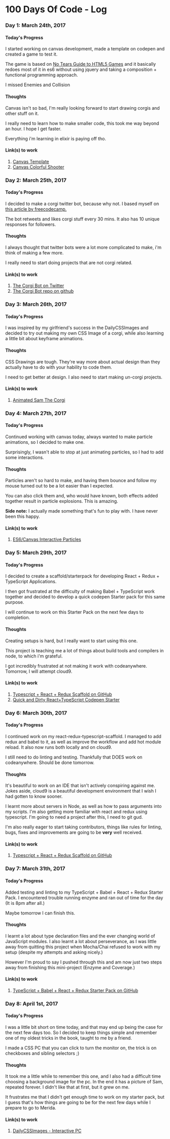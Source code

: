 # 100 Days Of Code - Log

### Day 1: March 24th, 2017 

#### Today's Progress
I started working on canvas development, made a template on codepen and created a game to test it.

The game is based on [No Tears Guide to HTML5 Games](https://www.html5rocks.com/en/tutorials/canvas/notearsgame/) and it basically 
redoes most of it in es6 without using jquery and taking a composition + functional programming approach.

I missed Enemies and Collision

#### Thoughts
Canvas isn't so bad, I'm really looking forward to start drawing corgis and other stuff on it.

I really need to learn how to make smaller code, this took me way beyond an hour. I hope I get faster.

Everything i'm learning in elixir is paying off tho.


#### Link(s) to work 
1. [Canvas Template](http://codepen.io/orliph/pen/qrKYze?editors=0010)
2. [Canvas Colorful Shooter](http://codepen.io/orliph/pen/VpddOW)

### Day 2: March 25th, 2017 

#### Today's Progress
I decided to make a corgi twitter bot, because why not. I based myself on [this article by freecodecamp.](https://medium.freecodecamp.com/easily-set-up-your-own-twitter-bot-4aeed5e61f7f#.fxei87o1t)

The bot retweets and likes corgi stuff every 30 mins. It also has 10 unique responses for followers.

#### Thoughts
I always thought that twitter bots were a lot more complicated to make, i'm think of making a few more.

I really need to start doing projects that are not corgi related.


#### Link(s) to work 
1. [The Corgi Bot on Twitter](https://twitter.com/AboutCorgis)
2. [The Corgi Bot repo on github](https://github.com/orlando-paredes-hamsho/corgi-bot)

### Day 3: March 26th, 2017 

#### Today's Progress
I was inspired by my girlfriend's success in the DailyCSSImages and decided to try out making my own CSS Image of a corgi, while also learning a little bit about keyframe animations.

#### Thoughts
CSS Drawings are tough. They're way more about actual design than they actually have to do with your hability to code them.

I need to get better at design. I also need to start making un-corgi projects.


#### Link(s) to work 
1. [Animated Sam The Corgi](http://codepen.io/orliph/pen/PpBQNb)

### Day 4: March 27th, 2017 

#### Today's Progress
Continued working with canvas today, always wanted to make particle animations, so I decided to make one.

Surprisingly, I wasn't able to stop at just animating particles, so I had to add some interactions.

#### Thoughts
Particles aren't so hard to make, and having them bounce and follow my mouse turned out to be a lot easier than I expected.

You can also click them and, who would have known, both effects added together result in particle explosions. This is amazing.

**Side note:** I actually made something that's fun to play with. I have never been this happy.

#### Link(s) to work 
1. [ES6/Canvas Interactive Particles](http://codepen.io/orliph/pen/RpYpbB?editors=0010)

### Day 5: March 29th, 2017 

#### Today's Progress
I decided to create a scaffold/starterpack for developing React + Redux + TypeScript Applications.

I then got frustrated at the difficulty of making Babel + TypeScript work together and decided to develop a quick codepen
Starter pack for this same purpose.

I will continue to work on this Starter Pack on the next few days to completion.

#### Thoughts
Creating setups is hard, but I really want to start using this one. 

This project is teaching me a lot of things about build tools and compilers in node, to which i'm grateful.

I got incredibly frustrated at not making it work with codeanywhere. Tomorrow, I will attempt cloud9.

#### Link(s) to work 
1. [Typescript + React + Redux Scaffold on GitHub](https://github.com/orlando-paredes-hamsho/typescript-react-redux-scaffold)
2. [Quick and Dirty React+TypeScript Codepen Starter](http://codepen.io/orliph/pen/xqQOeZ)

### Day 6: March 30th, 2017 

#### Today's Progress
I continued work on my react-redux-typescript-scaffold. I managed to add redux and babel to it, as well as improve the workflow and add hot module reload. It also now runs both locally and on cloud9.

I still need to do linting and testing. Thankfully that DOES work on codeanywhere. Should be done tomorrow.

#### Thoughts
It's beautiful to work on an IDE that isn't actively conspiring against me. Jokes aside, cloud9 is a beautiful development environment that I wish I had gotten to know sooner.

I learnt more about servers in Node, as well as how to pass arguments into my scripts. I'm also getting more familiar with react and redux using typescript. I'm going to need a project after this, I need to git gud.

I'm also really eager to start taking contributors, things like rules for linting, bugs, fixes and improvements are going to be **very** well received.

#### Link(s) to work 
1. [Typescript + React + Redux Scaffold on GitHub](https://github.com/orlando-paredes-hamsho/typescript-react-redux-scaffold)

### Day 7: March 31th, 2017 

#### Today's Progress
Added testing and linting to my TypeScript + Babel + React + Redux Starter Pack. I encountered trouble running enzyme and ran out of time for the day (It is 8pm after all.)

Maybe tomorrow I can finish this.

#### Thoughts
I learnt a lot about type declaration files and the ever changing world of JavaScript modules. I also learnt a lot about perseverance, as I was little away from quitting this project when Mocha/Chai refused to work with my setup (despite my attempts and asking nicely.)

However I'm proud to say I pushed through this and am now just two steps away from finishing this mini-project (Enzyme and Coverage.)

#### Link(s) to work 
1. [TypeScript + Babel + React + Redux Starter Pack on GitHub](https://github.com/orlando-paredes-hamsho/typescript-react-redux-starter)

### Day 8: April 1st, 2017 

#### Today's Progress
I was a little bit short on time today, and that may end up being the case for the next few days too. So I decided to keep things simple and remember one of my oldest tricks in the book, taught to me by a friend.

I made a CSS PC that you can click to turn the monitor on, the trick is on checkboxes and sibling selectors ;)

#### Thoughts
It took me a little while to remember this one, and I also had a difficult time choosing a background image for the pc. In the end it has a picture of Sam, repeated forever. I didn't like that at first, but it grew on me.

It frustrates me that I didn't get enough time to work on my starter pack, but I guess that's how things are going to be for the next few days while I prepare to go to Merida.

#### Link(s) to work 
1. [DailyCSSImages - Interactive PC](http://codepen.io/orliph/pen/BWMKVX)

